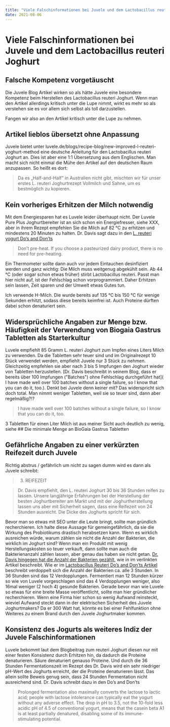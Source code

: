 ```yaml
---
title: "Viele Falschinformationen bei Juvele und dem Lactobacillus reuteri Joghurt"
date: 2021-08-06
--- 
```


# Viele Falschinformationen bei Juvele und dem Lactobacillus reuteri Joghurt
## Falsche Kompetenz vorgetäuscht
Die Juvele Blog Artikel wirken so als hätte Juvele eine besondere Kompetenz beim Herstellen des Lactobacillus reuteri Joghurt. Wenn man den Artikel allerdings kritisch unter die Lupe nimmt, wirkt es mehr so als verstehen sie es vor allem sich selbst als toll darzustellen. 

Fangen wir also an den Artikel kritisch unter die Lupe zu nehmen.

## Artikel lieblos übersetzt ohne Anpassung
Juvele bietet unter luvele.de/blogs/recipe-blog/new-improved-l-reuteri-yoghurt-method eine deutsche Anleitung für den Lactobacillus reuteri Joghurt an. Dies ist aber eine 1:1 Übersetzung aus dem Englischen. Man macht sich nicht einmal die Mühe den Artikel auf den deutschen Raum anzupassen. So heißt es dort:
> Da es „Half-and-Half“ in Australien nicht gibt, mischten wir für unser erstes L. reuteri Joghurtrezept Vollmilch und Sahne, um es bestmöglich zu kopieren.

## Kein vorheriges Erhitzen der Milch notwendig

Mit dem Energiesparen hat es Luvele leider überhaupt nicht. Der Luvele Pure Plus Joghurtbereiter ist an sich schon ein Energiefresser, siehe XXX, aber in ihrem Rezept empfehlen Sie die Milch auf 82 °C zu erhitzen und mindestens 20 Minuten zu halten. Dr. Davis sagt dazu in den [L. reuteri yogurt Do‘s and Don’ts](https://www.wheatbellyblog.com/2021/07/l-reuteri-yogurt-dos-and-donts/)

> Don’t pre-heat. If you choose a pasteurized dairy product, there is no need for pre-heating.

Ein Thermometer sollte dann auch vor jedem Eintauchen desinfiziert werden und ganz wichtig: Die Milch muss weitgenug abgekühlt sein. Ab 44 °C (oder sogar schon etwas früher) stirbt Lactobacillus reuteri. Passt man hier nicht auf, ist der Fehlschlag schon vorprogrammiert. Daher Erhitzen sein lassen, Zeit sparen und der Umwelt etwas Gutes tun.

Ich verwende H-Milch. Die wurde bereits auf 135 °C bis 150 °C für wenige Sekunden erhitzt, sodass diese bereits keimfrei ist. Auch Proteine dürften dabei schon denaturiert sein.


## Widersprüchliche Angaben zur Menge bzw. Häufigkeit der Verwendung von Biogaia Gastrus Tabletten als Starterkultur

Luvele empfiehlt 85 Gramm L. reuteri Joghurt zum Impfen eines Liters Milch zu verwenden. Da die Tabletten sehr teuer sind und im Originalrezept 10 Stück verwendet werden, empfiehlt Juvele nur 3 Stück zu nehmen. Gleichzeitig empfehlen sie aber nach 3 bis 5 Impfungen den Joghurt wieder von Tabletten herzustellen. [Dr. Davis beschreibt in seinem Blog, dass er bereits über 100 Impfungen ("Batches") ohne Fehlschlag durchgeführt hat]( I have made well over 100 batches without a single failure, so I know that you can do it, too.). Denkt bei Juvele denn keiner mit? Das widerspricht sich doch total. Man nimmt weniger Tabletten, weil sie so teuer sind, dann aber regelmäßig?!? 

> I have made well over 100 batches without a single failure, so I know that you can do it, too.

3 Tabletten für einen Liter Milch ist aus meiner Sicht auch deutlich zu wenig, siehe ## Die minimale Menge an BioGaia Gastrus Tabletten 

## Gefährliche Angaben zu einer verkürzten Reifezeit durch Juvele

Richtig abstrus / gefährlich um nicht zu sagen dumm wird es dann als Juvele schreibt:

> 3. REIFEZEIT

> Dr. Davis empfiehlt, den L. reuteri Joghurt 30 bis 36 Stunden reifen zu lassen. Unsere langjährige Erfahrungen bei der Herstellung der besten Joghurtbereiter am Markt und mit der Joghurtherstellung lassen uns aber mit Sicherheit sagen, dass eine Reifezeit von 24 Stunden ausreicht. Die Dicke des Joghurts spricht für sich.

Bevor man so etwas mit SEO unter die Leute bringt, sollte man gründlich recherchieren. Ich halte diese Aussage für gemeingefährlich, da sie die Wirkung des Probiotikums drastisch herabsetzen kann. Wenn es wirklich ausreichen würde, warum zählen sie nicht die Anzahl der Bakterien, die wirklich im Joghurt sind? Wenn man ein Produkt mit wenig Herstellungskosten so teuer verkauft, dann sollte man auch die Bakterienanzahl zählen lassen, aber genau das haben sie nicht getan. [Dr. Davis hingegen hat die Anzahl der Bakterien gezählt]( https://www.wheatbellyblog.com/2020/09/l-reuteri-bacterial-numbers/), wie in im verlinkten Artikel beschreibt. Wie er im [Lactobacillus Reuteri Do’s and Don’ts Artikel]( https://www.wheatbellyblog.com/2021/07/l-reuteri-yogurt-dos-and-donts/) beschreibt verdoppelt sich die Anzahl der Bakterien ca. alle 3 Stunden. In 36 Stunden sind das 12 Verdopplungen. Fermentiert man 12 Stunden kürzer so wie von Luvele vorgeschlagen sind das 4 Verdopplungen weniger, also 16mal weniger (2 hoch 4) gesunde Bakterien. Gerade bevor man wie Luvele so etwas für eine breite Masse veröffentlicht, sollte man hier gründlicher recherchieren. Wenn eine Firma hier schon so wenig Aufwand reinsteckt, wieviel Aufwand steckt dann in der elektrischen Sicherheit des Juvele Joghurtmakers? Da er 300 Watt hat, könnte es bei einer Fehlfunktion ohne Weiteres zu einem Brand durch den Juvele Joghurtmaker kommen. 


## Konsistenz des Jogurts als weiteres Indiz der Juvele Falschinformationen

Luvele bekommt laut dem Blogbeitrag zum reuteri Joghurt diesen nur mit einer festen Konsistenz durch Erhitzen hin, da dadurch die Proteine denaturieren. Säure denaturiert genauso Proteine. Und durch die 36 Stunden Fermentationszeit im Rezept des Dr. Davis wird ein sehr niedriger pH-Wert des Joghurts erreicht, der die Proteine denaturieren lässt. Das allein sollte Beweis genug sein, dass 24 Stunden Fermentation nicht ausreichend sind. Dr. Davis schreibt dazu in den Do’s and Don’ts

> Prolonged fermentation also maximally converts the lactose to lactic acid; people with lactose intolerance can typically eat the yogurt without any adverse effect. The drop in pH to 3.5, not the 10-fold less acidic pH of 4.5 of conventional yogurt, means that the casein beta A1 is at least partially denatured, disabling some of its immune-stimulating potential.


